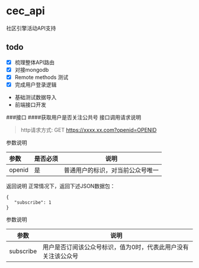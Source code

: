 # cec_api

社区引擎活动API支持


## todo

- [x] 梳理整体API路由
- [x] 对接mongodb
- [x] Remote methods 测试
- [x] 完成用户登录逻辑
- 基础测试数据导入
- 前端接口开发


###接口
####获取用户是否关注公共号
接口调用请求说明
> http请求方式: GET https://xxxx.xx.com?openid=OPENID

参数说明

参数|是否必须|说明 
:----------- | :----------- | :-----------:
openid|是|普通用户的标识，对当前公众号唯一
返回说明
正常情况下，返回下述JSON数据包：
```
{
   "subscribe": 1
}
```
参数说明

| 参数 |说明 |
| --- | --- | 
|subscribe |用户是否订阅该公众号标识，值为0时，代表此用户没有关注该公众号  |  

